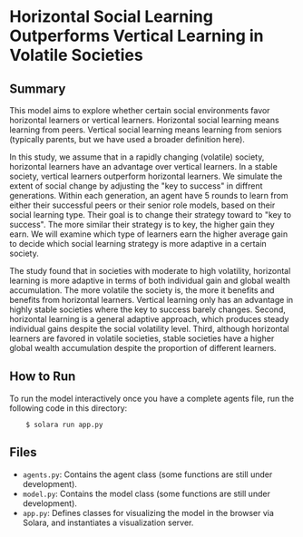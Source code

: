 # Horizontal Social Learning Outperforms Vertical Learning in Volatile Societies

## Summary

This model aims to explore whether certain social environments favor horizontal learners or vertical learners. Horizontal social learning means learning from peers. Vertical social learning means learning from seniors (typically parents, but we have used a broader definition here). 

In this study, we assume that in a rapidly changing (volatile) society, horizontal learners have an advantage over vertical learners. In a stable society, vertical learners outperform horizontal learners. We simulate the extent of social change by adjusting the "key to success" in diffrent generations. Within each generation, an agent have 5 rounds to learn from either their successful peers or their senior role models, based on their social learning type. Their goal is to change their strategy toward to "key to success". The more similar their strategy is to key, the higher gain they earn. We will examine which type of learners earn the higher average gain to decide which social learning strategy is more adaptive in a certain society. 

The study found that in societies with moderate to high volatility, horizontal learning is more adaptive in terms of both individual gain and global wealth accumulation. The more volatile the society is, the more it benefits and benefits from horizontal learners. Vertical learning only has an advantage in highly stable societies where the key to success barely changes. Second, horizontal learning is a general adaptive approach, which produces steady individual gains despite the social volatility level. Third, although horizontal learners are favored in volatile societies, stable societies have a higher global wealth accumulation despite the proportion of different learners.


## How to Run

To run the model interactively once you have a complete agents file, run the following code in this directory:

```
    $ solara run app.py
```

## Files

* ``agents.py``: Contains the agent class (some functions are still under development).
* ``model.py``: Contains the model class (some functions are still under development).
* ``app.py``: Defines classes for visualizing the model in the browser via Solara, and instantiates a visualization server.


